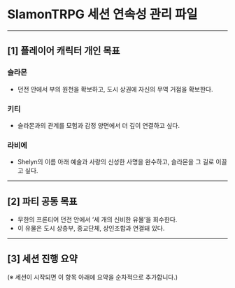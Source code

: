 # SlamonTRPG 세션 연속성 관리 파일

---

## [1] 플레이어 캐릭터 개인 목표

### 슬라몬
- 던전 안에서 부의 원천을 확보하고, 도시 상권에 자신의 무역 거점을 확보한다.

### 키티
- 슬라몬과의 관계를 모험과 감정 양면에서 더 깊이 연결하고 싶다.

### 라비에
- Shelyn의 이름 아래 예술과 사랑의 신성한 사명을 완수하고, 슬라몬을 그 길로 이끌고 싶다.

---

## [2] 파티 공동 목표

- 무한의 프론티어 던전 안에서 ‘세 개의 신비한 유물’을 회수한다.  
- 이 유물은 도시 상층부, 종교단체, 상인조합과 연결돼 있다.

---

## [3] 세션 진행 요약

(※ 세션이 시작되면 이 항목 아래에 요약을 순차적으로 추가합니다.)